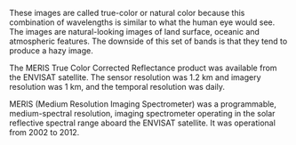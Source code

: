 These images are called true-color or natural color because this combination of wavelengths is similar to what the human eye would see. The images are natural-looking images of land surface, oceanic and atmospheric features. The downside of this set of bands is that they tend to produce a hazy image.

The MERIS True Color Corrected Reflectance product was available from the ENVISAT satellite. The sensor resolution was 1.2 km and imagery resolution was 1 km, and the temporal resolution was daily.

MERIS (Medium Resolution Imaging Spectrometer) was a programmable, medium-spectral resolution, imaging spectrometer operating in the solar reflective spectral range aboard the ENVISAT satellite. It was operational from 2002 to 2012.